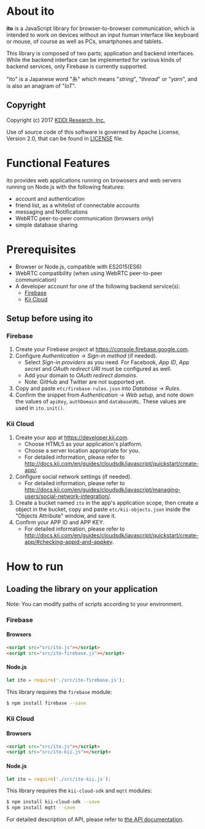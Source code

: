 
# About **ito**

**ito** is a JavaScript library for browser-to-browser communication,
which is intended to work on devices without an input human interface
like keyboard or mouse, of course as well as PCs, smartphones and tablets.

This library is composed of two parts; application and backend interfaces.
While the backend interface can be implemented for various kinds of backend
services, only Firebase is currently supported.

"ito" is a Japanese word "糸" which means "*string*", "*thread*" or "*yarn*",
and is also an anagram of "*IoT*". 

## Copyright

Copyright (c) 2017 [KDDI Research, Inc.](http://www.kddi-research.jp)

Use of source code of this software is governed by Apache License, Version 2.0,
that can be found in [LICENSE](LICENSE) file.

# Functional Features

ito provides web applications running on browosers and web servers running on
Node.js with the following features:

* account and authentication
* friend list, as a whitelist of connectable accounts
* messaging and Notifications
* WebRTC peer-to-peer communication (browsers only)
* simple database sharing

# Prerequisites

* Browser or Node.js, compatible with ES2015(ES6)
* WebRTC compatibility (when using WebRTC peer-to-peer communication)
* A developer account for one of the following backend service(s):
  * [Firebase](https://firebase.google.com)
  * [Kii Cloud](https://www.kii.com)

## Setup before using ito

### Firebase

1. Create your Firebase project at https://console.firebase.google.com.
2. Configure *Authentication -> Sign-in method* (if needed).
    * Select *Sign-in providers* as you need.
    For Facebook, *App ID*, *App secret* and *OAuth redirect URI* must be
    configured as well.
    * Add your domain to *OAuth redirect domains*.
    * Note: GitHub and Twitter are not supported yet.
3. Copy and paste `etc/firebase-rules.json` into *Database -> Rules*.
4. Confirm the snippet from *Authentication -> Web setup*, and note down
the values of `apiKey`, `authDomain` and `databaseURL`. These values are
used in `ito.init()`.

### Kii Cloud

1. Create your app at https://developer.kii.com.
    * Choose HTML5 as your application's platform.
    * Choose a server location appropriate for you.
    * For detailed information, please refer to 
    http://docs.kii.com/en/guides/cloudsdk/javascript/quickstart/create-app/.
2. Configure social network settings (if needed).
    * For detailed information, please refer to
    http://docs.kii.com/en/guides/cloudsdk/javascript/managing-users/social-network-integration/.
3. Create a bucket named `ito` in the app's application scope, then create a object
in the bucket, copy and paste `etc/kii-objects.json` inside the
"Objects Attribute" window, and save it.
4. Confirm your APP ID and APP KEY.
    * For detailed information, please refer to
    http://docs.kii.com/en/guides/cloudsdk/javascript/quickstart/create-app/#checking-appid-and-appkey.

# How to run

## Loading the library on your application

Note: You can modify paths of scripts according to your environment.

### Firebase

#### Browsers
```html
<script src="src/ito.js"></script>
<script src="src/ito-firebase.js"></script>
```
#### Node.js
```js
let ito = require('./src/ito-firebase.js');
```
This library requires the `firebase` module:

```bash
$ npm install firebase --save
```

### Kii Cloud

#### Browsers
```html
<script src="src/ito.js"></script>
<script src="src/ito-kii.js"></script>
```
#### Node.js
```js
let ito = require('./src/ito-kii.js');
```
This library requires the `kii-cloud-sdk` and `mqtt` modules:

```bash
$ npm install kii-cloud-sdk --save
$ npm install mqtt --save
```

For detailed description of API, please refer to [the API documentation](API.md).